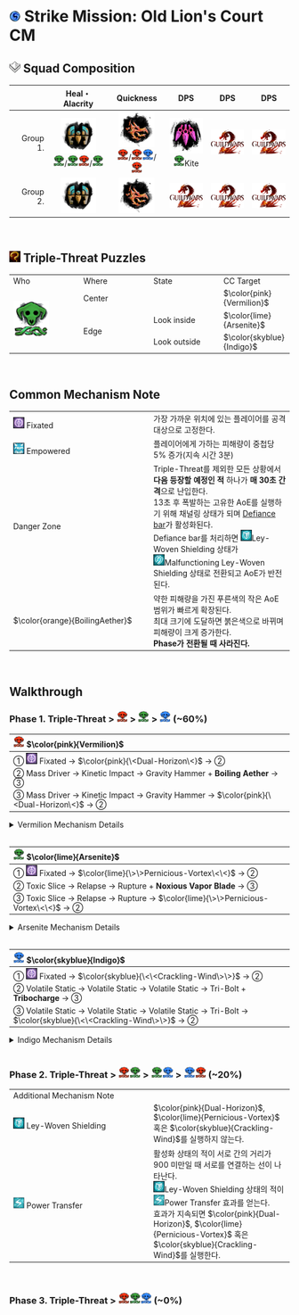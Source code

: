 # <img src="../_image/strike mission/20px-Strike_Mission_(map_icon).png" width="20" height="20" title="Strike Mission" alt=""></img> Strike Mission: Old Lion's Court CM

## <img src="../_image/squad/Commander_tag_(white).png" width="20" height="20" title="Squad Tag" alt=""></img> Squad Composition
|           | Heal・Alacrity | Quickness | DPS | DPS | DPS |
|----------:|:--------------:|:---------:|:---:|:---:|:---:|
|  Group 1. |<img src="../_image/profession/Mechanist_icon_(highres).png" width="64" height="64" title="Heal Alacrity Mechanist" alt=""></img><br><img src="../_image/strike mission/old lion's court/Arsenite.png" width="20" height="20" title="Arsenite" alt=""></img>/<img src="../_image/strike mission/old lion's court/Arsenite.png" width="20" height="20" title="Arsenite" alt=""></img><img src="../_image/strike mission/old lion's court/Vermilion.png" width="20" height="20" title="Vermilion" alt=""></img>/<img src="../_image/strike mission/old lion's court/Arsenite.png" width="20" height="20" title="Arsenite" alt=""></img>|<img src="../_image/profession/Herald_icon_(highres).png" width="64" height="64" title="Quickness Herald" alt=""></img><br><img src="../_image/strike mission/old lion's court/Vermilion.png" width="20" height="20" title="Vermilion" alt=""></img>/<img src="../_image/strike mission/old lion's court/Vermilion.png" width="20" height="20" title="Vermilion" alt=""></img><img src="../_image/strike mission/old lion's court/Indigo.png" width="20" height="20" title="Indigo" alt=""></img>/<img src="../_image/strike mission/old lion's court/Vermilion.png" width="20" height="20" title="Vermilion" alt=""></img>|<img src="../_image/profession/Virtuoso_icon_(highres).png" width="64" height="64" title="Virtuoso" alt=""></img><br><img src="../_image/strike mission/old lion's court/Arsenite.png" width="20" height="20" title="Arsenite" alt=""></img>Kite|<img src="../_image/general/GW2Logo_new.png" width="64" height="45" title="DPS" alt=""></img>|<img src="../_image/general/GW2Logo_new.png" width="64" height="45" title="DPS" alt=""></img>|
|  Group 2. |<img src="../_image/profession/Mechanist_icon_(highres).png" width="64" height="64" title="Heal Alacrity Mechanist" alt=""></img>|<img src="../_image/profession/Herald_icon_(highres).png" width="64" height="64" title="Quickness Herald" alt=""></img>|<img src="../_image/general/GW2Logo_new.png" width="64" height="45" title="DPS" alt=""></img>|<img src="../_image/general/GW2Logo_new.png" width="64" height="45" title="DPS" alt=""></img>|<img src="../_image/general/GW2Logo_new.png" width="64" height="45" title="DPS" alt=""></img>|

<br>

## <img src="../_image/general/Incredible_Reward.png" width="20" height="20" title="Triple-Threat Puzzles" alt=""></img> Triple-Threat Puzzles
<table style="width: 100%;">
	<tbody>
		<tr>
			<td style="width: 25.0000%;">Who
				<br>
			</td>
			<td style="width: 25.0000%;">Where
				<br>
			</td>
			<td style="width: 25.0000%;">State
				<br>
			</td>
			<td style="width: 25.0000%;">CC Target
				<br>
			</td>
		</tr>
		<tr>
			<td style="width: 25.0000%;" rowspan="3"><img src="../_image/strike mission/old lion's court/Arsenite.png" width="64" height="64" title="Arsenite" alt=""></img></td>
			<td style="width: 25.0000%;">Center
				<br>
			</td>
			<td style="width: 25.0000%;">
				<br>
			</td>
			<td style="width: 25.0000%;">$\color{pink}{Vermilion}$
		</tr>
		<tr>
			<td style="width: 25.0000%;" rowspan="2">Edge
				<br>
			</td>
			<td style="width: 25.0000%;">Look inside
				<br>
			</td>
			<td style="width: 25.0000%;">$\color{lime}{Arsenite}$
		</tr>
		<tr>
			<td style="width: 25.0000%;">Look outside
				<br>
			</td>
			<td style="width: 25.0000%;">$\color{skyblue}{Indigo}$
		</tr>
	</tbody>
</table>

<br>

## Common Mechanism Note
<table style="width: 100%;">
	<tbody>
		<tr>
			<td style="width: 50.0000%;"><img src="../_image/strike mission/old lion's court/Fixated.png" width="20" height="20" title="Fixated" alt=""></img> Fixated
			</td>
			<td style="width: 50.0000%;">가장 가까운 위치에 있는 플레이어를 공격 대상으로 고정한다.
				<br>
			</td>
		</tr>
		<tr>
			<td style="width: 50.0000%;"><img src="../_image/strike mission/old lion's court/Empowered.png" width="20" height="20" title="Empowered" alt=""></img> Empowered
			</td>
			<td style="width: 50.0000%;">플레이어에게 가하는 피해량이 중첩당 5% 증가(지속 시간 3분)
				<br>
			</td>
		</tr>
		<tr>
			<td style="width: 50.0000%;">Danger Zone
			</td>
			<td style="width: 50.0000%;">Triple-Threat를 제외한 모든 상황에서 <strong>다음 등장할 예정인 적</strong> 하나가&nbsp;<strong>매 30초 간격</strong>으로 난입한다.
				<br>13초 후 폭발하는 고유한 AoE를 실행하기 위해 채널링 상태가 되며&nbsp;<a href="https://wiki.guildwars2.com/wiki/Defiance_bar" target="_blank" rel="noopener noreferrer">Defiance bar</a>가 활성화된다.
				<br>Defiance bar를 처리하면 <img src="../_image/strike mission/old lion's court/Ley-Woven Shielding.png" width="20" height="20" title="Ley-Woven Shielding" alt=""></img>Ley-Woven Shielding 상태가 
				<br><img src="../_image/strike mission/old lion's court/Malfunctioning Ley-Woven Shielding.png" width="20" height="20" title="Malfunctioning Ley-Woven Shielding" alt=""></img>Malfunctioning Ley-Woven Shielding 상태로 전환되고 AoE가 반전된다.
				<br>
			</td>
		</tr>
		<tr>
			<td style="width: 50.0000%;">$\color{orange}{BoilingAether}$
			</td>
			<td style="width: 50.0000%;">약한 피해량을 가진 푸른색의 작은 AoE 범위가 빠르게 확장된다.
				<br>최대 크기에 도달하면 붉은색으로 바뀌며 피해량이 크게 증가한다.
				<br><strong>Phase가 전환될 때 사라진다.</strong>
				<br>
			</td>
		</tr>
	</tbody>
</table>

<br>

## Walkthrough

### Phase 1. Triple-Threat \> <img src="../_image/strike mission/old lion's court/Vermilion.png" width="20" height="20" title="Vermilion" alt=""></img> \> <img src="../_image/strike mission/old lion's court/Arsenite.png" width="20" height="20" title="Arsenite" alt=""></img> \> <img src="../_image/strike mission/old lion's court/Indigo.png" width="20" height="20" title="Indigo" alt=""></img> (~60%)

|<img src="../_image/strike mission/old lion's court/Vermilion.png" width="20" height="20" title="Vermilion" alt=""></img> $\color{pink}{Vermilion}$|
|:-|
|① <img src="../_image/strike mission/old lion's court/Fixated.png" width="20" height="20" title="Fixated" alt=""></img> Fixated → $\color{pink}{\<Dual-Horizon\<}$ → ②|
|② Mass Driver → Kinetic Impact → Gravity Hammer + **Boiling Aether** → ③|
|③ Mass Driver → Kinetic Impact → Gravity Hammer → $\color{pink}{\<Dual-Horizon\<}$ → ②|
<details>
<summary>Vermilion Mechanism Details</summary>
<table style="width: 100%;">
	<tbody>
		<tr>
			<td style="width: 50.0000%;">$\color{pink}{Dual-Horizon}$
				<br>
			</td>
			<td style="width: 50.0000%;">최초 실행 때, 나타나는 흰색 원형 영역을 기준으로 모든 플레이어의 위치 상태를 검사한다.
				<br>원 내부에 위치했던 플레이어는 <img src="../_image/strike mission/old lion's court/Tidal_Torment.png" width="20" height="20" title="Tidal Torment" alt=""></img>Tidal Torment 상태를 얻는다.
				<br>원 외부에 위치했던 플레이어는 <img src="../_image/strike mission/old lion's court/Ergo_Shear.png" width="20" height="20" title="Ergo Shear" alt=""></img>Ergo Shear 상태를 얻는다.
				<br>이후 <strong>Dual Horizon</strong> 실행 때 플레이어는 흰색 영역에 위치해야한다.
				<br>실패한 플레이어의 수만큼 Gravitational Wave를 실행한다.
				<br><img src="../_image/strike mission/old lion's court/Arsenite.png" width="20" height="20" title="Arsenite" alt=""></img><img src="../_image/strike mission/old lion's court/Fixated.png" width="20" height="20" title="Fixated" alt=""></img> 및 <img src="../_image/strike mission/old lion's court/Indigo.png" width="20" height="20" title="Indigo" alt=""></img><img src="../_image/strike mission/old lion's court/Fixated.png" width="20" height="20" title="Fixated" alt=""></img> 플레이어는 <img src="../_image/strike mission/old lion's court/Tidal_Torment.png" width="20" height="20" title="Tidal Torment" alt=""><img src="../_image/strike mission/old lion's court/Ergo_Shear.png" width="20" height="20" title="Ergo Shear" alt=""></img> 상태를 적용하지 않는다.
				<br>
			</td>
		</tr>
		<tr>
			<td style="width: 50.0000%;">Gravitational Wave
				<br>
			</td>
			<td style="width: 50.0000%;">모든 플레이어에게 큰 피해를 입힌다.
				<br><img src="../_image/strike mission/old lion's court/Empowered.png" width="20" height="20" title="Empowered" alt=""></img>Empowered 효과를 적용한다.
				<br>
			</td>
		</tr>
		<tr>
			<td style="width: 50.0000%;">Mass Driver &rarr;
				<br>Kinetic Impact &rarr;
				<br>Gravity Hammer
				<br>
			</td>
			<td style="width: 50.0000%;">기본 공격 체인.
				<br>
			</td>
		</tr>
	</tbody>
</table>
</details>

<br>

|<img src="../_image/strike mission/old lion's court/Arsenite.png" width="20" height="20" title="Arsenite" alt=""></img> $\color{lime}{Arsenite}$|
|:-|
|① <img src="../_image/strike mission/old lion's court/Fixated.png" width="20" height="20" title="Fixated" alt=""></img> Fixated → $\color{lime}{\>\>Pernicious-Vortex\<\<}$ → ②|
|② Toxic Slice → Relapse → Rupture + **Noxious Vapor Blade** → ③|
|③ Toxic Slice → Relapse → Rupture → $\color{lime}{\>\>Pernicious-Vortex\<\<}$ → ②|
<details>
<summary>Arsenite Mechanism Details</summary>
<table style="width: 100%;">
	<tbody>
		<tr>
			<td style="width: 50.0000%;">$\color{lime}{Pernicious-Vortex}$
				<br>
			</td>
			<td style="width: 50.0000%;"><strong>&gt;&gt;Pull&lt;&lt;</strong> 5초 동안 모든 플레이어를 끌어당긴다.
				<br><img src="../_image/strike mission/old lion's court/Arsenite.png" width="20" height="20" title="Arsenite" alt=""></img> 위치를 기준으로 가까울수록 피해량이 증가한다.
				<br><img src="../_image/strike mission/old lion's court/Arsenite.png" width="20" height="20" title="Arsenite" alt=""></img> 위치에 240 범위의 붉은색 AoE가 잠시 나타난다.
				<br>붉은색 AoE로 피해를 입힌 플레이어의 수만큼 <img src="../_image/strike mission/old lion's court/Empowered.png" width="20" height="20" title="Empowered" alt=""></img>Empowered 효과를 적용한다.
				<br>
			</td>
		</tr>
		<tr>
			<td style="width: 50.0000%;">Toxic Slice &rarr;
				<br>Relapse &rarr;
				<br>Rupture
				<br>
			</td>
			<td style="width: 50.0000%;">기본 공격 체인.
				<br>
			</td>
		</tr>
		<tr>
			<td style="width: 50.0000%;"><strong>Noxious Vapor Blade</strong> &rarr;
				<br>Noxious Return
				<br>
			</td>
			<td style="width: 50.0000%;"><img src="../_image/strike mission/old lion's court/Fixated.png" width="20" height="20" title="Fixated" alt=""></img> 상태가 아니며 <img src="../_image/strike mission/old lion's court/Arsenite.png" width="20" height="20" title="Arsenite" alt=""></img> 위치에서 가장 멀리 떨어진 플레이어가 공격 대상으로 지정된다.
				<br>공격 대상으로 지정된 플레이어가 증기 칼날에 닿은 순간 그 위치에 <strong>Boiling Aether</strong> 설치와 동시에
				<br>Noxious Return이 실행되어 증기 칼날이 <img src="../_image/strike mission/old lion's court/Arsenite.png" width="20" height="20" title="Arsenite" alt=""></img> 위치로 즉시 되돌아가며 플레이어에게 피해를 입힌다.
				<br>
			</td>
		</tr>
	</tbody>
</table>
</details>

<br>

|<img src="../_image/strike mission/old lion's court/Indigo.png" width="20" height="20" title="Indigo" alt=""></img> $\color{skyblue}{Indigo}$|
|:-|
|① <img src="../_image/strike mission/old lion's court/Fixated.png" width="20" height="20" title="Fixated" alt=""></img> Fixated → $\color{skyblue}{\<\<Crackling-Wind\>\>}$ → ②|
|② Volatile Static → Volatile Static → Volatile Static → Tri-Bolt + **Tribocharge** → ③|
|③ Volatile Static → Volatile Static → Volatile Static → Tri-Bolt → $\color{skyblue}{\<\<Crackling-Wind\>\>}$ → ②|
<details>
<summary>Indigo Mechanism Details</summary>
<table style="width: 100%;">
	<tbody>
		<tr>
			<td style="width: 50.0000%;">$\color{skyblue}{Crackling-Wind}$
				<br>
			</td>
			<td style="width: 50.0000%;"><strong>&lt;&lt;Push&gt;&gt;</strong> 4초 동안 모든 플레이어를 밀어낸다.
				<br><img src="../_image/strike mission/old lion's court/Indigo.png" width="20" height="20" title="Indigo" alt=""></img> 위치를 기준으로 멀수록 피해량이 증가한다.
				<br><img src="../_image/strike mission/old lion's court/Indigo.png" width="20" height="20" title="Indigo" alt=""></img> 위치를 기준으로 1200 거리 이상 벗어난 플레이어의 수만큼 <img src="../_image/strike mission/old lion's court/Empowered.png" width="20" height="20" title="Empowered" alt=""></img>Empowered 효과를 적용한다.
				<br>
			</td>
		</tr>
		<tr>
			<td style="width: 50.0000%;">Volatile Static
				<br>
			</td>
			<td style="width: 50.0000%;"><img src="../_image/strike mission/old lion's court/Indigo.png" width="20" height="20" title="Indigo" alt=""></img><img src="../_image/strike mission/old lion's court/Fixated.png" width="20" height="20" title="Fixated" alt=""></img> 플레이어에게 사슬 형태의 연쇄 번개 공격을 실행한다.
				<br><img src="../_image/strike mission/old lion's court/Indigo.png" width="20" height="20" title="Indigo" alt=""></img><img src="../_image/strike mission/old lion's court/Fixated.png" width="20" height="20" title="Fixated" alt=""></img> 플레이어를 포함하여 3명이 연쇄 피해를 입는다.
				<br>가장 가까운 플레이어에게 연쇄 번개가 전달되며, 비거리가 길수록 피해량이 증가한다.
				<br>
			</td>
		</tr>
		<tr>
			<td style="width: 50.0000%;">Tri-Bolt
				<br>
			</td>
			<td style="width: 50.0000%;"><img src="../_image/strike mission/old lion's court/Fixated.png" width="20" height="20" title="Fixated" alt=""></img> 상태가 아닌 무작위 플레이어 3명에게 2초 후 폭발하는 주황색 원이 나타난다.
				<br>각 원의 단일 피해량은 크지 않으나, 원이 겹쳐진 곳에 위치하는 플레이어는 큰 피해를 입힌다.
				<br>
			</td>
		</tr>
		<tr>
			<td style="width: 50.0000%;"><strong>Tribocharge</strong>
				<br>
			</td>
			<td style="width: 50.0000%;">Tri-Bolt의 대상이었던 3명의 플레이어 중 무작위 1명의 플레이어가 공격 대상으로 지정된다.
				<br>공격 대상으로 지정된 시점의 플레이어 위치에 푸른빛 기둥이 생기며 플레이어는 기둥과 연결된다.
				<br>동시에 작은 주황색 원이 나타나며 5초 후 <strong>Boiling Aether</strong>를 남기고 기둥 위치로 <a href="https://wiki.guildwars2.com/wiki/Teleport" target="_blank" rel="noopener noreferrer">텔레포트</a>한다.
				<br>
			</td>
		</tr>
	</tbody>
</table>
</details>

<br>

### Phase 2. Triple-Threat \> <img src="../_image/strike mission/old lion's court/Vermilion.png" width="20" height="20" title="Vermilion" alt=""></img><img src="../_image/strike mission/old lion's court/Arsenite.png" width="20" height="20" title="Arsenite" alt=""></img> \> <img src="../_image/strike mission/old lion's court/Arsenite.png" width="20" height="20" title="Arsenite" alt=""></img><img src="../_image/strike mission/old lion's court/Indigo.png" width="20" height="20" title="Indigo" alt=""></img> \> <img src="../_image/strike mission/old lion's court/Indigo.png" width="20" height="20" title="Indigo" alt=""></img><img src="../_image/strike mission/old lion's court/Vermilion.png" width="20" height="20" title="Vermilion" alt=""></img> (~20%)
<table style="width: 100%;">
	<tbody>
		<tr>
			<td style="width: 99.7788%;" colspan="2">Additional Mechanism Note</td>
		</tr>
		<tr>
			<td style="width: 50.0000%;"><img src="../_image/strike mission/old lion's court/Ley-Woven Shielding.png" width="20" height="20" title="Ley-Woven Shielding" alt=""></img> Ley-Woven Shielding
				<br>
			</td>
			<td style="width: 50.0000%;">$\color{pink}{Dual-Horizon}$, $\color{lime}{Pernicious-Vortex}$ 혹은 $\color{skyblue}{Crackling-Wind}$를 실행하지 않는다.
				<br>
			</td>
		</tr>
		<tr>
			<td style="width: 50.0000%;"><img src="../_image/strike mission/old lion's court/Power Transfer.png" width="20" height="20" title="Power Transfer" alt=""></img> Power Transfer
				<br>
			</td>
			<td style="width: 50.0000%;">활성화 상태의 적이 서로 간의 거리가 900 미만일 때 서로를 연결하는 선이 나타난다.
				<br><img src="../_image/strike mission/old lion's court/Ley-Woven Shielding.png" width="20" height="20" title="Ley-Woven Shielding" alt=""></img>Ley-Woven Shielding 상태의 적이 <img src="../_image/strike mission/old lion's court/Power Transfer.png" width="20" height="20" title="Power Transfer" alt=""></img>Power Transfer 효과를 얻는다.
				<br>효과가 지속되면 $\color{pink}{Dual-Horizon}$, $\color{lime}{Pernicious-Vortex}$ 혹은 $\color{skyblue}{Crackling-Wind}$를 실행한다.
				<br>
			</td>
		</tr>
	</tbody>
</table>

<br>

### Phase 3. Triple-Threat \> <img src="../_image/strike mission/old lion's court/Vermilion.png" width="20" height="20" title="Vermilion" alt=""></img><img src="../_image/strike mission/old lion's court/Arsenite.png" width="20" height="20" title="Arsenite" alt=""></img><img src="../_image/strike mission/old lion's court/Indigo.png" width="20" height="20" title="Indigo" alt=""></img> (~0%)
